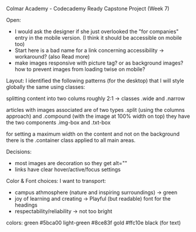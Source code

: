 Colmar Academy - Codecademy Ready Capstone Project (Week 7)


Open:
- I would ask the designer if she just overlooked the "for companies" entry in the mobile version. (I think it should be accessible on mobile too)
- Start here is a bad name for a link concerning accessibility -> workaround? (also Read more)
- make images responsive with picture tag? or as background images?
  how to prevent images from loading twise on mobile?


Layout:
I identified the following patterns (for the desktop) that I will style globally the same using classes:

splitting content into two colums roughly 2:1 -> classes .wide and .narrow

articles with images associated are of two types .split (using the columns approach) and .compound (with the image at 100% width on top) they have the two components .img-box and .txt-box

for setting a maximum width on the content and not on the background there is the .container class applied to all main areas.

Decisions:
- most images are decoration so they get alt=""
- links have clear hover/active/focus settings



Color & Font choices:
I want to transport:
- campus athmosphere (nature and inspiring surroundings) -> green
- joy of learning and creating -> Playful (but readable) font for the headings
- respectability/reliability -> not too bright

colors:
green #5bca00
light-green #8ce83f
gold  #ffc10e
black (for text)
